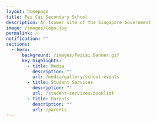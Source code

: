 ```yaml
---
layout: homepage
title: Pei Cai Secondary School
description: An Isomer site of the Singapore Government
image: /images/logo.jpg
permalink: /
notification: ""
sections:
  - hero:
      background: /images/Peicai Banner.gif
      key_highlights:
        - title: Media
          description: ""
          url: /media/gallery/school-events
        - title: Student Services
          description: ""
          url: /student-services/booklist
        - title: Parents
          description: ""
          url: /parents
---
```

